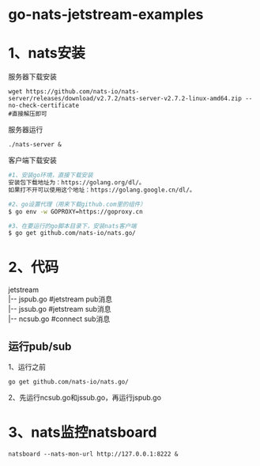 
# go-nats-jetstream-examples

# 1、nats安装
服务器下载安装
```shell
wget https://github.com/nats-io/nats-server/releases/download/v2.7.2/nats-server-v2.7.2-linux-amd64.zip --no-check-certificate
#直接解压即可
```
服务器运行
```shell
./nats-server &
```

客户端下载安装
```sh
#1、安装go环境，直接下载安装 
安装包下载地址为：https://golang.org/dl/。
如果打不开可以使用这个地址：https://golang.google.cn/dl/。

#2、go设置代理（用来下载github.com里的组件）
$ go env -w GOPROXY=https://goproxy.cn

#3、在要运行的go脚本目录下，安装nats客户端
$ go get github.com/nats-io/nats.go/
```

# 2、代码
jetstream \
|-- jspub.go  #jetstream pub消息 \
|-- jssub.go  #jetstream sub消息 \
|-- ncsub.go  #connect sub消息

## 运行pub/sub
1、运行之前

    go get github.com/nats-io/nats.go/

2、先运行ncsub.go和jssub.go，再运行jspub.go



# 3、nats监控natsboard

    natsboard --nats-mon-url http://127.0.0.1:8222 & 